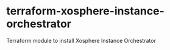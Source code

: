 # terraform-xosphere-instance-orchestrator
Terraform module to install Xosphere Instance Orchestrator
